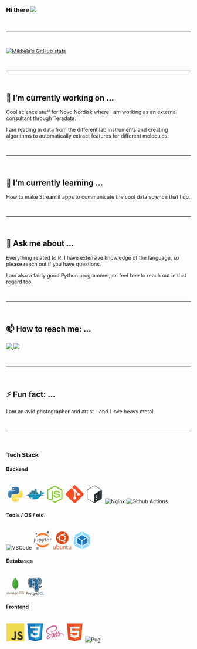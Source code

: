 ### Hi there  <img src="https://raw.githubusercontent.com/MartinHeinz/MartinHeinz/master/wave.gif" width="30px">

<br>
<hr>
<br>

[![Mikkels's GitHub stats](https://github-readme-stats.vercel.app/api?username=mikkelkrogsholm&show_icons=true&theme=radical)](https://github.com/mikkelkrogsholm/github-readme-stats)

<br>
<hr>
<br>

## 🔭 I’m currently working on ...

Cool science stuff for Novo Nordisk where I am working as an external consultant through Teradata. 

I am reading in data from the different lab instruments and creating algorithms to automatically extract features for different molecules.

<br>
<hr>
<br>

## 🌱 I’m currently learning ...

How to make Streamlit apps to communicate the cool data science that I do.

<br>
<hr>
<br>

## 💬 Ask me about ...
Everything related to R. I have extensive knowledge of the language, so please reach out if you have questions.

I am also a fairly good Python programmer, so feel free to reach out in that regard too.

<br>
<hr>
<br>

## 📫 How to reach me: ...

<p align="left">
  <a href="https://www.linkedin.com/in/mikkelkrogsholm/" target="_blank">
    <img src="https://img.shields.io/badge/-Mikkel Freltoft Krogsholm-blue?style=for-the-badge&logo=Linkedin&logoColor=white&link=https://www.linkedin.com/in/mikkelkrogsholm/"/>
  </a>
  <a href="mailto:mikkelkrogsholm@gmail.com" target="_blank">
    <img src="https://img.shields.io/badge/-gmail-c14438?style=for-the-badge&logo=Gmail&logoColor=white"/>
  </a>
</p>

<br>
<hr>
<br>

## ⚡ Fun fact: ...

I am an avid photographer and artist - and I love heavy metal.

<br>
<hr>
<br>

### Tech Stack

#### Backend
<p align="left">
  <br>
    <img src="https://github.com/devicons/devicon/blob/master/icons/python/python-original.svg" alt="Python" width="50" height="50" />
    <img src="https://github.com/devicons/devicon/blob/master/icons/docker/docker-original.svg" alt="Docker" width="50" height="50" />
    <img src="https://github.com/devicons/devicon/blob/master/icons/nodejs/nodejs-original.svg" alt="Nodejs" width="50" height="50" />
    <img src="https://github.com/devicons/devicon/blob/master/icons/git/git-original.svg" alt="Git" width="50" height="50" />
    <img src="https://github.com/devicons/devicon/blob/master/icons/bash/bash-original.svg" alt="Bash" width="50" height="50" />
    <img src="https://cdn.worldvectorlogo.com/logos/nginx-1.svg" alt="Nginx" width="50" height="50" />
    <img src="https://avatars.githubusercontent.com/u/44036562?s=200&v=4" alt="Github Actions" width="50" height="50" />
  <br>
</p>

#### Tools / OS / etc.
<p align="left">
  <br>
    <img src="https://cdn.worldvectorlogo.com/logos/visual-studio-code-1.svg" alt="VSCode" width="50" height="50" />
    <img src="https://github.com/devicons/devicon/blob/master/icons/jupyter/jupyter-original-wordmark.svg" alt="Jupyter" width="50" height="50" />
    <img src="https://github.com/devicons/devicon/blob/master/icons/ubuntu/ubuntu-plain-wordmark.svg" alt="Ubuntu" width="50" height="50" />
    <img src="https://github.com/devicons/devicon/blob/master/icons/webpack/webpack-original.svg" alt="Webpack" width="50" height="50" />
  <br>
</p>

#### Databases
<p align="left">
  <br>
    <img src="https://github.com/devicons/devicon/blob/master/icons/mongodb/mongodb-original-wordmark.svg" alt="MongoDB" width="50" height="50" />
    <img src="https://github.com/devicons/devicon/blob/master/icons/postgresql/postgresql-original-wordmark.svg" alt="PostgreSQL" width="50" height="50" />
  <br>
</p>

#### Frontend
<p align="left">
  <br>
    <img src="https://github.com/devicons/devicon/blob/master/icons/javascript/javascript-original.svg" alt="JavaScript" width="50" height="50" />
    <img src="https://github.com/devicons/devicon/blob/master/icons/css3/css3-original.svg" alt="CSS3" width="50" height="50" />
    <img src="https://github.com/devicons/devicon/blob/master/icons/sass/sass-original.svg" alt="Sass" width="50" height="50" />
    <img src="https://github.com/devicons/devicon/blob/master/icons/html5/html5-original.svg" alt="HTML5" width="50" height="50" />
    <img src="https://camo.githubusercontent.com/2eb688a747805c9acd144faf728c8a30f86fc4ca5fb39e6528232f0372151364/68747470733a2f2f63646e2e7261776769742e636f6d2f7075676a732f7075672d6c6f676f2f656563343336636565386664396431373236643738333963626539396431663639343639326330632f5356472f7075672d66696e616c2d6c6f676f2d5f2d636f6c6f75722d3132382e737667" alt="Pug" width="50" height="50" />
  <br>
</p>